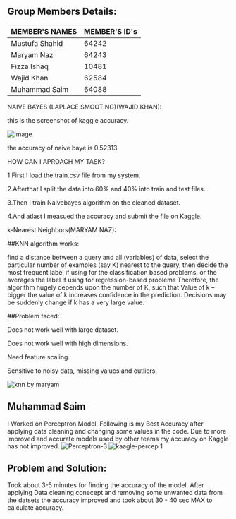 ## Group Members Details: 

| MEMBER'S NAMES | MEMBER'S ID's |
| --------------- | --------------- |
| Mustufa Shahid | 64242 | 
| Maryam Naz | 64243 |
| Fizza Ishaq | 10481 | 
| Wajid Khan | 62584 | 
| Muhammad Saim | 64088 | 


NAIVE BAYES (LAPLACE SMOOTING)(WAJID KHAN):

this is the screenshot of kaggle accuracy.

![image](https://user-images.githubusercontent.com/64194854/169699843-2d55ca62-049c-4a38-aca7-5d71ef9ac416.png)

the accuracy of naive baye is 0.52313

HOW CAN I APROACH MY TASK?

1.First I  load the train.csv file from my system.

2.Afterthat I split the data into 60% and 40% into train and test files.

3.Then I train Naivebayes algorithm on the cleaned dataset.

4.And atlast I measued the accuracy and submit the file on Kaggle.

 k-Nearest Neighbors(MARYAM NAZ):
 
 ##KNN algorithm works:

find a distance between a query and all (variables) of data, select the particular number of examples (say K) nearest to the query, then decide 
the most frequent label if using for the classification based problems,  or
the averages the label if using for regression-based problems Therefore, the algorithm hugely depends upon the number of K, such that
Value of k – bigger the value of k increases confidence in the prediction. 
Decisions may be suddenly change  if k has a very large value.

##Problem faced:

Does not work well with large dataset.

Does not work well with high dimensions.

Need feature scaling.

Sensitive to noisy data, missing values and outliers.

![knn by maryam](https://user-images.githubusercontent.com/74488616/169798177-62222b82-9645-4c78-aac2-d94c42d006ef.PNG)



## Muhammad Saim
I Worked on Perceptron Model. Following is my Best Accuracy after applying data cleaning and changing some values in the code. Due to more improved and accurate models used by other teams my accuracy on Kaggle has not improved.
![Perceptron-3](https://user-images.githubusercontent.com/61631114/169801169-cb1e9667-bfdf-4e40-a630-5d3241149c46.PNG)
![kaagle-percep 1](https://user-images.githubusercontent.com/61631114/169801212-770eb0e1-dc99-422a-93c0-f16935fd88ed.PNG)
## Problem and Solution:
Took about 3-5 minutes for finding the accuracy of the model. After applying Data cleaning conecept and removing some unwanted data from the datsets the accuracy improved and took about 30 - 40 sec MAX to calculate accuracy.
